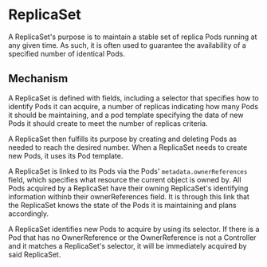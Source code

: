 # ReplicaSet

A ReplicaSet's purpose is to maintain a stable set of replica Pods running at
any given time. As such, it is often used to guarantee the availability of a
specified number of identical Pods.

## Mechanism

A ReplicaSet is defined with fields, including a selector that specifies how to
identify Pods it can acquire, a number of replicas indicating how many Pods it
should be maintaining, and a pod template specifying the data of new Pods it
should create to meet the number of replicas criteria.

A ReplicaSet then fulfills its purpose by creating and deleting Pods as needed
to reach the desired number. When a ReplicaSet needs to create new Pods, it uses
its Pod template.

A ReplicaSet is linked to its Pods via the Pods' `metadata.ownerReferences`
field, which specifies what resource the current object is owned by. All Pods
acquired by a ReplicaSet have their owning ReplicaSet's identifying information
withinb their ownerReferences field. It is through this link that the ReplicaSet
knows the state of the Pods it is maintaining and plans accordingly.

A ReplicaSet identifies new Pods to acquire by using its selector. If there is a
Pod that has no OwnerReference or the OwnerReference is not a Controller and it
matches a ReplicaSet's selector, it will be immediately acquired by said
ReplicaSet.

